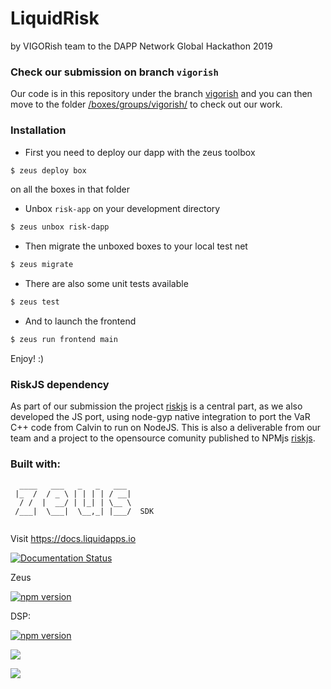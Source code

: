 # LiquidRisk

by VIGORish team to the DAPP Network Global Hackathon 2019

### Check our submission on branch `vigorish`

Our code is in this repository under the branch [vigorish](https://github.com/vigorstablecoin/liquid-risk/tree/vigorish) and you can then move to the folder [/boxes/groups/vigorish/](https://github.com/vigorstablecoin/liquid-risk/tree/vigorish/boxes/groups/vigorish) to check out our work.

### Installation

- First you need to deploy our dapp with the zeus toolbox
```bash
$ zeus deploy box
```
on all the boxes in that folder

- Unbox `risk-app` on your development directory
```bash
$ zeus unbox risk-dapp
```

- Then migrate the unboxed boxes to your local test net
```bash
$ zeus migrate
```

- There are also some unit tests available
```bash
$ zeus test
```

- And to launch the frontend
```bash
$ zeus run frontend main
```

Enjoy! :)

### RiskJS dependency

As part of our submission the project [riskjs](https://github.com/vigorstablecoin/riskjs) is a central part, as we also developed the JS port, using node-gyp native integration to port the VaR C++ code from Calvin to run on NodeJS. This is also a deliverable from our team and a project to the opensource comunity published to NPMjs [riskjs](https://www.npmjs.com/package/riskjs).


### Built with:

```            
  ____   ___   _   _   ___ 
 |_  /  / _ \ | | | | / __|
  / /  |  __/ | |_| | \__ \
 /___|  \___|  \__,_| |___/  SDK
            
```

Visit https://docs.liquidapps.io

[![Documentation Status](https://readthedocs.org/projects/liquidapps/badge/?version=stable)](https://docs.liquidapps.io)

Zeus

[![npm version](https://badge.fury.io/js/%40liquidapps%2Fzeus-cmd.svg)](https://badge.fury.io/js/%40liquidapps%2Fzeus-cmd)

DSP: 

[![npm version](https://badge.fury.io/js/%40liquidapps%2Fdsp.svg)](https://badge.fury.io/js/%40liquidapps%2Fdsp)

[![](https://images.microbadger.com/badges/version/liquidapps/zeus-dsp-bootstrap.svg)](https://hub.docker.com/r/liquidapps)

[![](https://images.microbadger.com/badges/image/liquidapps/eosio-dsp:v1.3-latest.svg)](https://hub.docker.com/r/liquidapps/eosio-dsp)
